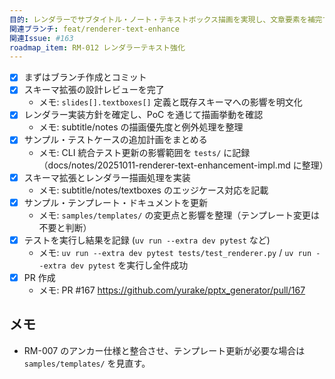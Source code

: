 ```yaml
---
目的: レンダラーでサブタイトル・ノート・テキストボックス描画を実現し、文章要素を補完する
関連ブランチ: feat/renderer-text-enhance
関連Issue: #163
roadmap_item: RM-012 レンダラーテキスト強化
---
```


- [x] まずはブランチ作成とコミット
- [x] スキーマ拡張の設計レビューを完了
  - メモ: `slides[].textboxes[]` 定義と既存スキーマへの影響を明文化
- [x] レンダラー実装方針を確定し、PoC を通じて描画挙動を確認
  - メモ: subtitle/notes の描画優先度と例外処理を整理
- [x] サンプル・テストケースの追加計画をまとめる
  - メモ: CLI 統合テスト更新の影響範囲を `tests/` に記録（docs/notes/20251011-renderer-text-enhancement-impl.md に整理）
- [x] スキーマ拡張とレンダラー描画処理を実装
  - メモ: subtitle/notes/textboxes のエッジケース対応を記載
- [x] サンプル・テンプレート・ドキュメントを更新
  - メモ: `samples/templates/` の変更点と影響を整理（テンプレート変更は不要と判断）
- [x] テストを実行し結果を記録 (`uv run --extra dev pytest` など)
  - メモ: `uv run --extra dev pytest tests/test_renderer.py` / `uv run --extra dev pytest` を実行し全件成功
- [x] PR 作成
  - メモ: PR #167 https://github.com/yurake/pptx_generator/pull/167

## メモ
- RM-007 のアンカー仕様と整合させ、テンプレート更新が必要な場合は `samples/templates/` を見直す。
